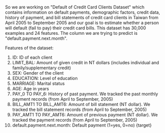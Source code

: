 
So we are working on "Default of Credit Card Clients Dataset" which contains information on default payments, demographic factors, credit data, history of payment, and bill statements of credit card clients in Taiwan from April 2005 to September 2005 and our goal is to estimate whether a person will default (fail to pay) their credit card bills. This dataset has 30,000 examples and 24 features. The column we are trying to predict is "default.payment.next.month". 


Features of the dataset:
1. ID: ID of each client
2. LIMIT_BAL: Amount of given credit in NT dollars (includes individual and family/supplementary credit)
3. SEX: Gender of the client
4. EDUCATION: Level of education
5. MARRIAGE: Marital status
6. AGE: Age in years
7. PAY_0 TO PAY_6: History of past payment. We tracked the past monthly payment records (from April to September, 2005)
8. BILL_AMT1 TO BILL_AMT6: Amount of bill statement (NT dollar). We tracked the bill statement records (from April to September, 2005)
9. PAY_AMT1 TO PAY_AMT6: Amount of previous payment (NT dollar). We tracked the payment records (from April to September, 2005)
10. default.payment.next.month: Default payment (1=yes, 0=no) {target}
